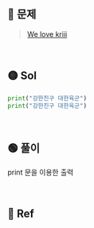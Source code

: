 ## 🔴 문제
> [We love kriii](https://www.acmicpc.net/problem/10718)

<br/>

## 🟡 Sol
```python
print("강한친구 대한육군")
print("강한친구 대한육군")
```
<br/>

## 🟢 풀이
print 문을 이용한 출력



<br/>

## 🔵 Ref
